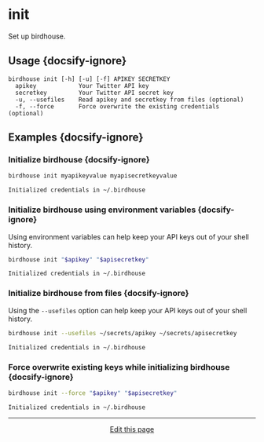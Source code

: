 # init
Set up birdhouse.

## Usage {docsify-ignore}
```
birdhouse init [-h] [-u] [-f] APIKEY SECRETKEY 
  apikey            Your Twitter API key 
  secretkey         Your Twitter API secret key 
  -u, --usefiles    Read apikey and secretkey from files (optional) 
  -f, --force       Force overwrite the existing credentials (optional)
```

## Examples {docsify-ignore}

### Initialize birdhouse {docsify-ignore}
```bash
birdhouse init myapikeyvalue myapisecretkeyvalue
```
```
Initialized credentials in ~/.birdhouse
```

### Initialize birdhouse using environment variables {docsify-ignore}
Using environment variables can help keep your API keys out of your shell history.
```bash
birdhouse init "$apikey" "$apisecretkey"
```
```
Initialized credentials in ~/.birdhouse
```

### Initialize birdhouse from files {docsify-ignore}
Using the `--usefiles` option can help keep your API keys out of your shell history.
```bash
birdhouse init --usefiles ~/secrets/apikey ~/secrets/apisecretkey
```
```
Initialized credentials in ~/.birdhouse
```

### Force overwrite existing keys while initializing birdhouse  {docsify-ignore}
```bash
birdhouse init --force "$apikey" "$apisecretkey"
```
```
Initialized credentials in ~/.birdhouse
```

<hr>
<div style="text-align:center">
	<a class="edit-link" href="https://github.com/wcarhart/wcarhart.github.io/docs/_404.md" target="_blank"><i class="fas fa-edit"></i> Edit this page</a>
</div>